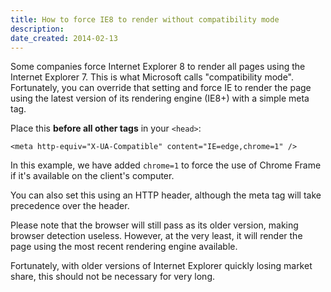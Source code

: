 ```yaml
---
title: How to force IE8 to render without compatibility mode
description: 
date_created: 2014-02-13
---
```


Some companies force Internet Explorer 8 to render all pages using the Internet Explorer 7. This is what Microsoft calls "compatibility mode". Fortunately, you can override that setting and force IE to render the page using the latest version of its rendering engine (IE8+) with a simple meta tag.

Place this **before all other tags** in your `<head>`:

```
<meta http-equiv="X-UA-Compatible" content="IE=edge,chrome=1" />
```

In this example, we have added `chrome=1` to force the use of Chrome Frame if it's available on the client's computer.

You can also set this using an HTTP header, although the meta tag will take precedence over the header.

Please note that the browser will still pass as its older version, making browser detection useless. However, at the very least, it will render the page using the most recent rendering engine available.

Fortunately, with older versions of Internet Explorer quickly losing market share, this should not be necessary for very long.

